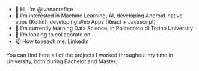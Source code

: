 - 👋 Hi, I’m @ivanaorefice
- 👀 I’m interested in Machine Learning, AI, developing Android-native apps (Kotlin), developing Web Apps (React + Javascript)
- 🌱 I’m currently learning Data Science, in Politecnico di Torino University
- 💞️ I’m looking to collaborate on ...
- 📫 How to reach me: [LinkedIn](https://www.linkedin.com/in/ivana-orefice-909891166/)

You can find here all of the projects I worked throughout my time in University, both during Bachelor and Master.

<!---
ivanaorefice/ivanaorefice is a ✨ special ✨ repository because its `README.md` (this file) appears on your GitHub profile.
You can click the Preview link to take a look at your changes.
--->
